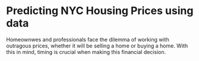 # Predicting NYC Housing Prices using data

Homeownwes and professionals face the dilemma of working with outragous prices, whether it will be selling a home or buying a home. With this in mind, timing is crucial when making this financial decision.

